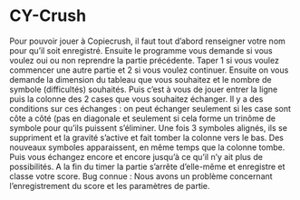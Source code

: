 # CY-Crush

Pour pouvoir jouer à Copiecrush, il faut tout d’abord renseigner votre nom pour qu’il soit enregistré. Ensuite le programme vous demande si vous voulez oui ou non reprendre la partie précédente.
Taper 1 si vous voulez commencer une autre partie et 2 si vous voulez continuer. Ensuite on vous demande la dimension du tableau que vous souhaitez et le nombre de symbole (difficultés) souhaités.
Puis c’est à vous de jouer entrer la ligne puis la colonne des 2 cases que vous souhaitez échanger. Il y a des conditions sur ces échanges : on peut échanger seulement si les case sont côte a côté (pas en diagonale et seulement si cela forme un trinôme de symbole pour qu’ils puissent s’éliminer.
Une fois 3 symboles alignés, ils se suppriment et la gravité s’active et fait tomber la colonne vers le bas.
Des nouveaux symboles apparaissent, en même temps que la colonne tombe.
Puis vous échangez encore et encore jusqu’à ce qu’il n’y ait plus de possibilités. A la fin du timer la partie s’arrête d’elle-même et enregistre et classe votre score.
Bug connue :
Nous avons un problème concernant l’enregistrement du score et les paramètres de partie.
